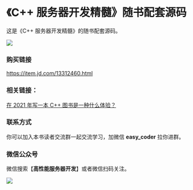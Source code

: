 # 《C++ 服务器开发精髓》随书配套源码



这是《C++ 服务器开发精髓》的随书配套源码。

![](https://github.com/balloonwj/mybooksources/blob/master/bookCover.jpeg?raw=true)



### 购买链接

https://item.jd.com/13312460.html



### 相关链接：

[在 2021 年写一本 C++ 图书是一种什么体验？](https://mp.weixin.qq.com/s/gEtCIc5AtSXhUp0ClyEvwg)



### 联系方式

你可以加入本书读者交流群一起交流学习，加微信 **easy_coder** 拉你进群。



### 微信公众号

微信搜索【**高性能服务器开发**】或者微信扫码关注。

![](https://github.com/balloonwj/mybooksources/blob/master/easyserverdev.png?raw=true)

